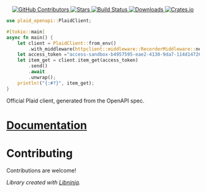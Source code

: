 <div id="top"></div>

<p align="center">
    <a href="https://github.com/libninjacom/plaid-rs/graphs/contributors">
        <img src="https://img.shields.io/github/contributors/libninjacom/plaid-rs.svg?style=flat-square" alt="GitHub Contributors" />
    </a>
    <a href="https://github.com/libninjacom/plaid-rs/stargazers">
        <img src="https://img.shields.io/github/stars/libninjacom/plaid-rs.svg?style=flat-square" alt="Stars" />
    </a>
    <a href="https://github.com/libninjacom/plaid-rs/actions">
        <img src="https://img.shields.io/github/workflow/status/libninjacom/plaid-rs/test?style=flat-square" alt="Build Status" />
    </a>
    
<a href="https://crates.io/crates/plaid-openapi">
    <img src="https://img.shields.io/crates/d/plaid-openapi?style=flat-square" alt="Downloads" />
</a>
<a href="https://crates.io/crates/plaid-openapi">
    <img src="https://img.shields.io/crates/v/plaid-openapi?style=flat-square" alt="Crates.io" />
</a>

</p>

```rust
use plaid_openapi::PlaidClient;

#[tokio::main]
async fn main() {
    let client = PlaidClient::from_env()
        .with_middleware(httpclient::middleware::RecorderMiddleware::new());
    let access_token ="access-sandbox-b4957595-eae2-4130-9da7-114d14726a62".to_string();
    let item_get = client.item_get(access_token)
        .send()
        .await
        .unwrap();
    println!("{:#?}", item_get);
}
```


Official Plaid client, generated from the OpenAPI spec.

# [Documentation](https://docs.rs/plaid-openapi/latest/plaid-openapi)

# Contributing

Contributions are welcome!

*Library created with [Libninja](https://www.libninja.com).*